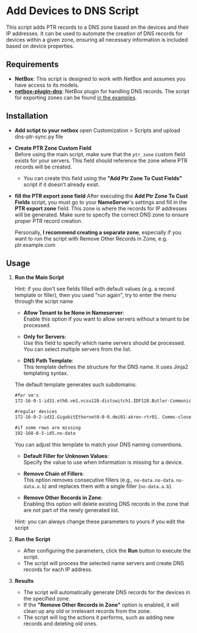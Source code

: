 # Add Devices to DNS Script

This script adds PTR records to a DNS zone based on the devices and their IP addresses. It can be used to automate the creation of DNS records for devices within a given zone, ensuring all necessary information is included based on device properties.

## Requirements

- **NetBox**: This script is designed to work with NetBox and assumes you have access to its models.
- [**netbox-plugin-dns**](https://github.com/peteeckel/netbox-plugin-dns/tree/main): NetBox plugin for handling DNS records. The script for exporting zones can be found [in the examples](https://github.com/peteeckel/netbox-plugin-dns/tree/main/examples/custom-scripts).

## Installation

- **Add sctipt to your netbox**
    open Customization > Scripts and upload dns-ptr-sync.py file
- **Create PTR Zone Custom Field**  
    Before using the main script, make sure that the `ptr_zone` custom field exists for your servers. This field should     reference the zone where PTR records will be created.  
    - You can create this field using the **"Add Ptr Zone To Cust Fields"** script if it doesn’t already exist.
- **fill the PTR export zone field**
    After executing the **Add Ptr Zone To Cust Fields** script, you must go to your **NameServer**'s settings and fill in the **PTR export zone** field. This zone is where the records for IP addresses will be generated. Make sure to specify the correct DNS zone to ensure proper PTR record creation.

    Personally, **I recommend creating a separate zone**, especially if you want to run the script with Remove Other Records in Zone, e.g. ptr.example.com

## Usage

1. **Run the Main Script**  

    Hint: if you don't see fields filled with default values ​​(e.g. a record template or filler), then you used "run again", try to enter the menu through the script name

    - **Allow Tenant to be None in Nameserver**:  
    Enable this option if you want to allow servers without a tenant to be processed.
     
    - **Only for Servers**:  
    Use this field to specify which name servers should be processed. You can select multiple servers from the list.
   
    - **DNS Path Template**:  
    This template defines the structure for the DNS name. It uses Jinja2 templating syntax.

    The default template generates such subdomains:
    ```txt
    #for vm's
    172-16-0-1-id31.eth0.vm1.ncsu128-distswitch1.IDF128.Butler-Communications.North-Carolina.United-States.North-America
    
    #regular devices
    172-16-0-2-id32.GigabitEthernet0-0-0.dmi01-akron-rtr01. Comms-closet.DM-Akron.Ohio.United-States.North-America

    #if some rows are missing
    192-168-0-5-id5.no-data
    ```

    You can adjust this template to match your DNS naming conventions.

    - **Default Filler for Unknown Values**:  
    Specify the value to use when information is missing for a device.
   
    - **Remove Chain of Fillers**:  
    This option removes consecutive fillers (e.g., `no-data.no-data.no-data.a.b`) and replaces them with a single filler (`no-data.a.b`).

    - **Remove Other Records in Zone**:  
    Enabling this option will delete existing DNS records in the zone that are not part of the newly generated list.

    Hint: you can always change these parameters to yours if you edit the script

2. **Run the Script**
    - After configuring the parameters, click the **Run** button to execute the script.
    - The script will process the selected name servers and create DNS records for each IP address.

3. **Results**
    - The script will automatically generate DNS records for the devices in the specified zone.
    - If the **"Remove Other Records in Zone"** option is enabled, it will clean up any old or irrelevant records from the zone.
    - The script will log the actions it performs, such as adding new records and deleting old ones.
